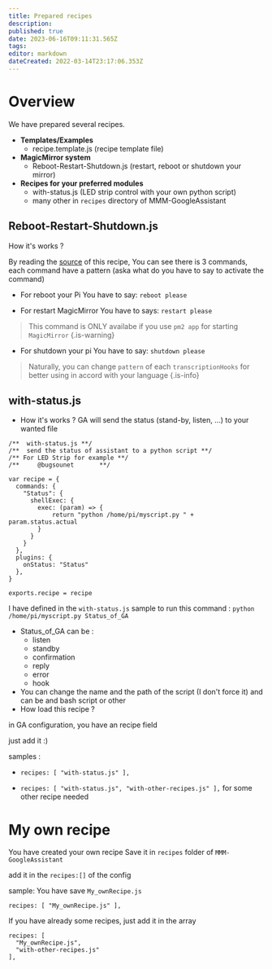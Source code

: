```yaml
---
title: Prepared recipes
description: 
published: true
date: 2023-06-16T09:11:31.565Z
tags: 
editor: markdown
dateCreated: 2022-03-14T23:17:06.353Z
---
```


# Overview
We have prepared several recipes.

- **Templates/Examples**
  - recipe.template.js (recipe template file)
- **MagicMirror system**
  - Reboot-Restart-Shutdown.js (restart, reboot or shutdown your mirror)  
- **Recipes for your preferred modules**
  - with-status.js (LED strip control with your own python script)
  - many other in `recipes` directory of MMM-GoogleAssistant

## Reboot-Restart-Shutdown.js

How it's works ?

By reading the [source](https://raw.githubusercontent.com/bugsounet/MMM-GoogleAssistant/master/recipes/Reboot-Restart-Shutdown.js) of this recipe,
You can see there is 3 commands,
each command have a pattern (aska what do you have to say to activate the command)

* For reboot your Pi
You have to say: `reboot please`

* For restart MagicMirror
You have to says: `restart please`
> This command is ONLY availabe if you use `pm2 app` for starting `MagicMirror`
{.is-warning}

* For shutdown your pi
You have to say: `shutdown please`


> Naturally, you can change `pattern` of each `transcriptionHooks` for better using in accord with your language
{.is-info}

## with-status.js

* How it's works ?
GA will send the status (stand-by, listen, ...) to your wanted file

```
/**  with-status.js **/
/**  send the status of assistant to a python script **/
/** For LED Strip for example **/
/**     @bugsounet       **/

var recipe = {
  commands: {
    "Status": {
      shellExec: {
        exec: (param) => {
            return "python /home/pi/myscript.py " + param.status.actual
        }
      }
    }
  },
  plugins: {
    onStatus: "Status"
  },
}

exports.recipe = recipe
```

I have defined in the `with-status.js` sample
to run this command : `python /home/pi/myscript.py Status_of_GA`

*  Status_of_GA can be :
   * listen
   * standby
   * confirmation
   * reply
   * error
   * hook
* You can change the name and the path of the script (I don't force it) and can be and bash script or other
* How load this recipe ?

in GA configuration, you have an recipe field

just add it :)

samples :

 * `recipes: [ "with-status.js" ],`
 
*  `recipes: [ "with-status.js", "with-other-recipes.js" ],` for some other recipe needed

# My own recipe

You have created your own recipe
Save it in `recipes` folder of `MMM-GoogleAssistant`

add it in the `recipes:[]` of the config

sample: You have save `My_ownRecipe.js`

```
recipes: [ "My_ownRecipe.js" ],
```

If you have already some recipes, just add it in the array

```
recipes: [
  "My_ownRecipe.js",
  "with-other-recipes.js"
],
```


